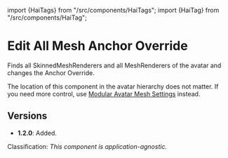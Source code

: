 ﻿import {HaiTags} from "/src/components/HaiTags";
import {HaiTag} from "/src/components/HaiTag";

# Edit All Mesh Anchor Override

<HaiTags>
<HaiTag isUniversal={true} />
</HaiTags>

Finds all SkinnedMeshRenderers and all MeshRenderers of the avatar and changes the Anchor Override.

The location of this component in the avatar hierarchy does not matter. If you need more control,
use [Modular Avatar Mesh Settings](https://modular-avatar.nadena.dev/docs/reference/mesh-settings) instead.

## Versions

- **1.2.0**: Added.

Classification: *This component is application-agnostic.*
